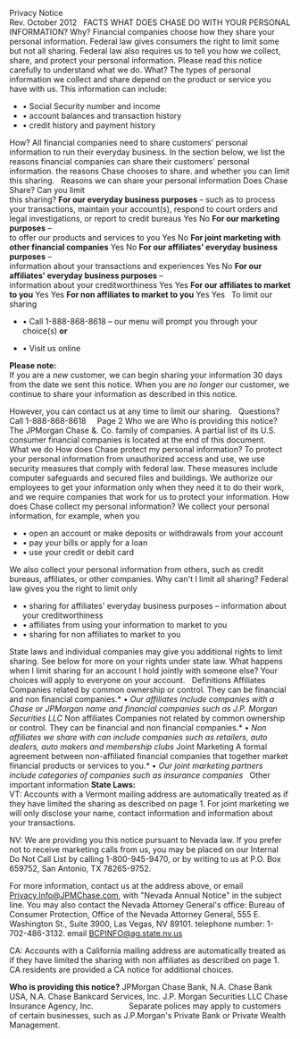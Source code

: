 Privacy Notice  
Rev. October 2012   FACTS WHAT DOES CHASE DO WITH YOUR PERSONAL INFORMATION? Why? Financial companies choose how they share your personal information. Federal law gives consumers the right to limit some but not all sharing. Federal law also requires us to tell you how we collect, share, and protect your personal information. Please read this notice carefully to understand what we do. What? The types of personal information we collect and share depend on the product or service you have with us. This information can include:

*   • Social Security number and income
*   • account balances and transaction history
*   • credit history and payment history

How? All financial companies need to share customers' personal information to run their everyday business. In the section below, we list the reasons financial companies can share their customers' personal information. the reasons Chase chooses to share. and whether you can limit this sharing.   Reasons we can share your personal information Does Chase Share? Can you limit  
this sharing? **For our everyday business purposes** – such as to process your transactions, maintain your account(s), respond to court orders and legal investigations, or report to credit bureaus Yes No **For our marketing purposes** –  
to offer our products and services to you Yes No **For joint marketing with other financial companies** Yes No **For our affiliates' everyday business purposes** –  
information about your transactions and experiences Yes No **For our affiliates' everyday business purposes** –  
information about your creditworthiness Yes Yes **For our affiliates to market to you** Yes Yes **For non affiliates to market to you** Yes Yes   To limit our sharing

*   • Call 1-888-868-8618 – our menu will prompt you through your choice(s) **or**  
    
*   • Visit us online

**Please note:**  
If you are a _new_ customer, we can begin sharing your information 30 days from the date we sent this notice. When you are _no longer_ our customer, we continue to share your information as described in this notice.  
  
However, you can contact us at any time to limit our sharing.   Questions? Call 1-888-868-8618     Page 2 Who we are Who is providing this notice? The JPMorgan Chase &. Co. family of companies. A partial list of its U.S. consumer financial companies is located at the end of this document.   What we do How does Chase protect my personal information? To protect your personal information from unauthorized access and use, we use security measures that comply with federal law. These measures include computer safeguards and secured files and buildings. We authorize our employees to get your information only when they need it to do their work, and we require companies that work for us to protect your information. How does Chase collect my personal information? We collect your personal information, for example, when you

*   • open an account or make deposits or withdrawals from your account
*   • pay your bills or apply for a loan
*   • use your credit or debit card

We also collect your personal information from others, such as credit bureaus, affiliates, or other companies. Why can't I limit all sharing? Federal law gives you the right to limit only

*   • sharing for affiliates' everyday business purposes – information about your creditworthiness
*   • affiliates from using your information to market to you
*   • sharing for non affiliates to market to you

State laws and individual companies may give you additional rights to limit sharing. See below for more on your rights under state law. What happens when I limit sharing for an account I hold jointly with someone else? Your choices will apply to everyone on your account.   Definitions Affiliates Companies related by common ownership or control. They can be financial and non financial companies.*   • _Our affiliates include companies with a Chase or JPMorgan name and financial companies such as J.P. Morgan Securities LLC_
Non affiliates Companies not related by common ownership or control. They can be financial and non financial companies.*   • _Non affiliates we share with can include companies such as retailers, auto dealers, auto makers and membership clubs_
Joint Marketing A formal agreement between non-affiliated financial companies that together market financial products or services to you.*   • _Our joint marketing partners include categories of companies such as insurance companies_
  Other important information **State Laws:**  
VT: Accounts with a Vermont mailing address are automatically treated as if they have limited the sharing as described on page 1. For joint marketing we will only disclose your name, contact information and information about your transactions.  
  
NV: We are providing you this notice pursuant to Nevada law. If you prefer not to receive marketing calls from us, you may be placed on our Internal Do Not Call List by calling 1-800-945-9470, or by writing to us at P.O. Box 659752, San Antonio, TX 78265-9752.  
  
For more information, contact us at the address above, or email Privacy.Info@JPMChase.com, with "Nevada Annual Notice" in the subject line. You may also contact the Nevada Attorney General's office: Bureau of Consumer Protection, Office of the Nevada Attorney General, 555 E. Washington St., Suite 3900, Las Vegas, NV 89101. telephone number: 1-702-486-3132. email BCPINFO@ag.state.nv.us  
  
CA: Accounts with a California mailing address are automatically treated as if they have limited the sharing with non affiliates as described on page 1. CA residents are provided a CA notice for additional choices.  
  
**Who is providing this notice?** JPMorgan Chase Bank, N.A. Chase Bank USA, N.A. Chase Bankcard Services, Inc. J.P. Morgan Securities LLC Chase Insurance Agency, Inc.                Separate polices may apply to customers of certain businesses, such as J.P.Morgan's Private Bank or Private Wealth Management.